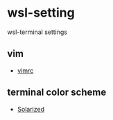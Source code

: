 # wsl-setting
wsl-terminal settings

## vim
* [vimrc](https://github.com/pkuliubin/vimrc)

## terminal color scheme
* [Solarized](http://www.cnblogs.com/RandyXu/p/3279090.html)
